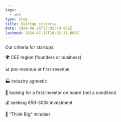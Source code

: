 ```yaml
---
tags:
  - web
type: blog
title: Startup criteria
date: 2024-06-26T13:02:49.962Z
lastmod: 2024-07-17T16:02:31.800Z
---
```

Our criteria for startups:

🌍 CEE region (founders or business)

📊 pre-revenue or first-revenue

🏭 industry agnostic

💸 looking for a first investor on board (not a condition)

💰 seeking €50-300k investment

🚀 “Think Big” mindset
